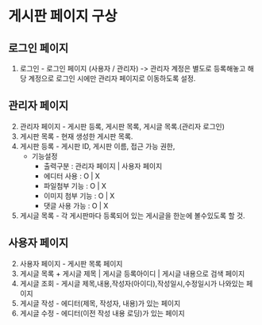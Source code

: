 # 게시판 페이지 구상
## 로그인 페이지
1. 로그인 - 로그인 페이지 (사용자 / 관리자) -> 관리자 계정은 별도로 등록해놓고 해당 계정으로 로그인 시에만 관리자 페이지로 이동하도록 설정.

## 관리자 페이지
2. 관리자 페이지 - 게시판 등록, 게시판 목록, 게시글 목록.(관리자 로그인)
3. 게시판 목록 - 현재 생성한 게시판 목록.
4. 게시판 등록 - 게시판 ID, 게시판 이름, 접근 가능 권한, 
    - 기능설정
        - 출력구분 : 관리자 페이지 | 사용자 페이지
        - 에디터 사용 : O | X
        - 파일첨부 기능 : O | X
        - 이미지 첨부 기능 : O | X
        - 댓글 사용 가능 : O | X
5. 게시글 목록 - 각 게시판마다 등록되어 있는 게시글을 한눈에 볼수있도록 할 것.

## 사용자 페이지
2. 사용자 페이지 - 게시판 목록 페이지
3. 게시글 목록 +  게시글 제목 | 게시글 등록아이디 | 게시글 내용으로 검색 페이지
4. 게시글 조회 - 게시글 제목,내용,작성자(아이디),작성일시,수정일시가 나와있는 페이지
5. 게시글 작성 - 에디터(제목, 작성자, 내용)가 있는 페이지
6. 게시글 수정 - 에디터(이전 작성 내용 로딩)가 있는 페이지